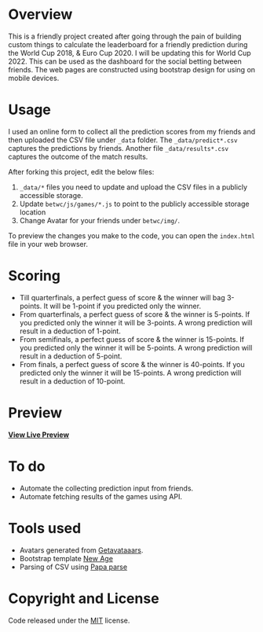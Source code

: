 # Overview
This is a friendly project created after going through the pain of building custom things to calculate the leaderboard for a friendly prediction during the World Cup 2018, & Euro Cup 2020. I will be updating this for World Cup 2022. This can be used as the dashboard for the social betting between friends. The web pages are constructed using bootstrap  design for using on mobile devices.

# Usage
I used an online form to collect all the prediction scores from my friends and then uploaded the CSV file under `_data` folder. The `_data/predict*.csv` captures the predictions by friends. Another file `_data/results*.csv` captures the outcome of the match results.

After forking this project, edit the below files:
1. `_data/*` files you need to update and upload the CSV files in a publicly accessible storage.
2. Update `betwc/js/games/*.js` to point to the publicly accessible storage location
3. Change Avatar for your friends under `betwc/img/`. 

To preview the changes you make to the code, you can open the `index.html` file in your web browser.

# Scoring

- Till quarterfinals, a perfect guess of score & the winner will bag 3-points. It will be 1-point if you predicted only the winner.
- From quarterfinals, a perfect guess of score & the winner is 5-points. If you predicted only the winner it will be 3-points. A wrong prediction will result in a deduction of 1-point.
- From semifinals, a perfect guess of score & the winner is 15-points. If you predicted only the winner it will be 5-points. A wrong prediction will result in a deduction of 5-point.
- From finals, a perfect guess of score & the winner is 40-points. If you predicted only the winner it will be 15-points. A wrong prediction will result in a deduction of 10-point.

# Preview
**[View Live Preview](https://anoobbacker.github.io/betwc/)**

# To do
- Automate the collecting prediction input from friends.
- Automate fetching results of the games using API.

# Tools used
- Avatars generated from [Getavataaars](https://getavataaars.com).
- Bootstrap template [New Age](https://github.com/BlackrockDigital/startbootstrap-new-age)
- Parsing of CSV using [Papa parse](http://papaparse.com/)

# Copyright and License
Code released under the [MIT](https://github.com/anoobbacker/betwc/blob/master/LICENSE) license.
